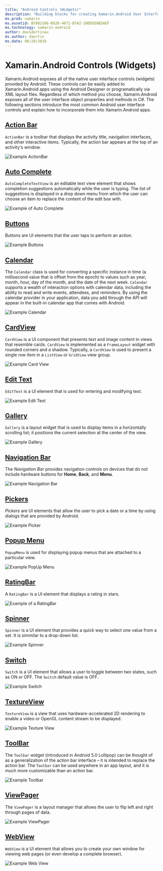 ```yaml
---
title: "Android Controls (Widgets)"
description: "Building blocks for creating Xamarin.Android User Interfaces"
ms.prod: xamarin
ms.assetid: B7A82166-B920-4672-B7A2-20DD5E0B5AEF
ms.technology: xamarin-android
author: davidortinau
ms.author: daortin
ms.date: 08/29/2018
---
```


# Xamarin.Android Controls (Widgets)

Xamarin.Android exposes all of the native user interface controls
(widgets) provided by Android. These controls can be easily added to
Xamarin.Android apps using the Android Designer or programatically via
XML layout files. Regardless of which method you choose,
Xamarin.Android exposes all of the user interface object properties and
methods in C#. The following sections introduce the most common
Android user interface controls and explain how to incorporate them
into Xamarin.Android apps.

## [Action Bar](~/android/user-interface/controls/action-bar.md)

`ActionBar` is a toolbar that displays the activity title,
navigation interfaces, and other interactive items. Typically, the
action bar appears at the top of an activity's window.

![Example ActionBar](images/action-bar.png)

## [Auto Complete](~/android/user-interface/controls/auto-complete.md)

`AutoCompleteTextView` is an editable text view element that shows
completion suggestions automatically while the user is typing. The list
of suggestions is displayed in a drop down menu from which the user can
choose an item to replace the content of the edit box with.

![Example of Auto Complete](images/auto-complete.png)

## [Buttons](~/android/user-interface/controls/buttons/index.md)

Buttons are UI elements that the user taps to perform an action.

![Example Buttons](images/buttons.png)

## [Calendar](~/android/user-interface/controls/calendar.md)

The `Calendar` class is used for converting a specific instance in time
(a millisecond value that is offset from the epoch) to values such as
year, month, hour, day of the month, and the date of the next week.
`Calendar` supports a wealth of interaction options with
calendar data, including the ability to read and write events,
attendees, and reminders. By using the calendar provider in your
application, data you add through the API will appear in the built-in
calendar app that comes with Android.

![Example Calendar](images/calendar.png)

## [CardView](~/android/user-interface/controls/card-view.md)

`CardView` is a UI component that presents text and image content in
views that resemble cards. `CardView` is implemented as a `FrameLayout`
widget with rounded corners and a shadow. Typically, a `CardView` is
used to present a single row item in a `ListView` or `GridView` view
group.

![Example Card View](images/cardview.png)

## [Edit Text](~/android/user-interface/controls/edit-text.md)

`EditText` is a UI element that is used for entering and modifying
text.

![Example Edit Text](images/edit-text.png)

## [Gallery](~/android/user-interface/controls/gallery.md)

`Gallery` is a layout widget that is used to display items in a
horizontally scrolling list; it positions the current selection at the
center of the view.

![Example Gallery](images/gallery.png)

## [Navigation Bar](~/android/user-interface/controls/navigation-bar.md)

The *Navigation Bar* provides navigation controls on devices that
do not include hardware buttons for **Home**, **Back**, and **Menu**.

![Example Navigation Bar](images/navigation-bar.png)

## [Pickers](~/android/user-interface/controls/pickers/index.md)

*Pickers* are UI elements that allow the user to pick a date or a
time by using dialogs that are provided by Android.

![Example Picker](images/picker.png)

## [Popup Menu](~/android/user-interface/controls/popup-menu.md)

`PopupMenu` is used for displaying popup menus that are attached to
a particular view.

![Example PopUp Menu](images/popup-menu.png)

## [RatingBar](~/android/user-interface/controls/ratingbar.md)

A `RatingBar` is a UI element that displays a rating in stars.

![Example of a RatingBar](ratingbar-images/01-ratingbar.png)

## [Spinner](~/android/user-interface/controls/spinner.md)

`Spinner` is a UI element that provides a quick way to select one
value from a set. It is simmilar to a drop-down list.

![Example Spinner](images/spinner.png)

## [Switch](~/android/user-interface/controls/switch.md)

`Switch` is a UI element that allows a user to toggle between two
states, such as ON or OFF. The `Switch` default value is OFF.

![Example Switch](images/switch.png)

## [TextureView](~/android/user-interface/controls/texture-view.md)

`TextureView` is a view that uses hardware-accelerated 2D rendering to
enable a video or OpenGL content stream to be displayed.

![Example Texture View](images/texture-view.png)

## [ToolBar](~/android/user-interface/controls/tool-bar/index.md)

The `Toolbar` widget (introduced in Android 5.0 Lollipop) can be
thought of as a generalization of the action bar interface &ndash; it
is intended to replace the action bar. The `Toolbar` can be used
anywhere in an app layout, and it is much more customizable than an
action bar.

![Example Toolbar](images/toolbar.png)

## [ViewPager](~/android/user-interface/controls/view-pager/index.md)

The `ViewPager` is a layout manager that allows the user to flip left
and right through pages of data.

![Example ViewPager](images/viewpager.png)

## [WebView](~/android/user-interface/controls/web-view.md)

`WebView` is a UI element that allows you to create your own window for
viewing web pages (or even develop a complete browser).

![Example Web View](images/web-view.png)
